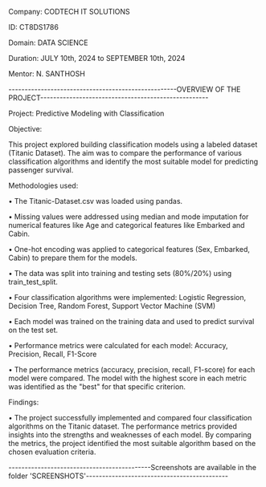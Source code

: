 Company: CODTECH IT SOLUTIONS

ID: CT8DS1786

Domain: DATA SCIENCE

Duration: JULY 10th, 2024 to SEPTEMBER 10th, 2024

Mentor: N. SANTHOSH

----------------------------------------------------OVERVIEW OF THE PROJECT----------------------------------------------------

Project: Predictive Modeling with Classification

Objective:

This project explored building classification models using a labeled dataset (Titanic Dataset). The aim was to compare the performance of various classification algorithms and identify the most suitable model for predicting passenger survival.

Methodologies used:

• The Titanic-Dataset.csv was loaded using pandas.

• Missing values were addressed using median and mode imputation for numerical features like 
  Age and categorical features like Embarked and Cabin.

• One-hot encoding was applied to categorical features (Sex, Embarked, Cabin) to prepare them 
  for the models.

• The data was split into training and testing sets (80%/20%) using train_test_split.

• Four classification algorithms were implemented: Logistic Regression, Decision Tree, Random 
  Forest, Support Vector Machine (SVM)

• Each model was trained on the training data and used to predict survival on the test set.

• Performance metrics were calculated for each model: Accuracy, Precision, Recall, F1-Score

• The performance metrics (accuracy, precision, recall, F1-score) for each model were compared.
  The model with the highest score in each metric was identified as the "best" for that 
  specific criterion.
  
Findings:

• The project successfully implemented and compared four classification algorithms on the 
  Titanic dataset. The performance metrics provided insights into the strengths and weaknesses 
  of each model. By comparing the metrics, the project identified the most suitable algorithm 
  based on the chosen evaluation criteria.

--------------------------------------------Screenshots are available in the folder 'SCREENSHOTS'--------------------------------------------

